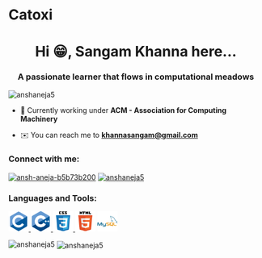 # Catoxi
<h1 align="center">Hi 😁, Sangam Khanna here...</h1>
<h3 align="center">A passionate learner that flows in computational meadows</h3>

<p align="left"> <img src="https://komarev.com/ghpvc/?username=anshaneja5&label=Profile%20views&color=0e75b6&style=flat" alt="anshaneja5" /> </p>

- 🏢 Currently working under **ACM - Association for Computing Machinery**

- ✉️ You can reach me to **khannasangam@gmail.com**

<h3 align="left">Connect with me:</h3>
<p align="left">
<a href="https://www.linkedin.com/in/khannasangam/" target="blank"><img align="center" src="https://raw.githubusercontent.com/rahuldkjain/github-profile-readme-generator/master/src/images/icons/Social/linked-in-alt.svg" alt="ansh-aneja-b5b73b200" height="30" width="40" /></a>
<a href="https://instagram.com/sangam__khanna" target="blank"><img align="center" src="https://raw.githubusercontent.com/rahuldkjain/github-profile-readme-generator/master/src/images/icons/Social/instagram.svg" alt="anshaneja5" height="30" width="40" /></a>
</p>

<h3 align="left">Languages and Tools:</h3>
<p align="left"> <a href="https://www.cprogramming.com/" target="_blank" rel="noreferrer"> <img src="https://raw.githubusercontent.com/devicons/devicon/master/icons/c/c-original.svg" alt="c" width="40" height="40"/> </a> <a href="https://www.w3schools.com/cpp/" target="_blank" rel="noreferrer"> <img src="https://raw.githubusercontent.com/devicons/devicon/master/icons/cplusplus/cplusplus-original.svg" alt="cplusplus" width="40" height="40"/> </a> <a href="https://www.w3schools.com/css/" target="_blank" rel="noreferrer"> <img src="https://raw.githubusercontent.com/devicons/devicon/master/icons/css3/css3-original-wordmark.svg" alt="css3" width="40" height="40"/> </a> <img src="https://raw.githubusercontent.com/devicons/devicon/master/icons/html5/html5-original-wordmark.svg" alt="html5" width="40" height="40"/> </a> <img src="https://raw.githubusercontent.com/devicons/devicon/master/icons/mysql/mysql-original-wordmark.svg" alt="mysql" width="40" height="40"/> </p>

<p><img align="left" src="https://github-readme-stats.vercel.app/api/top-langs?username=anshaneja5&show_icons=true&locale=en&layout=compact" alt="anshaneja5" /></p>

<p>&nbsp;<img align="center" src="https://github-readme-stats.vercel.app/api?username=anshaneja5&show_icons=true&locale=en" alt="anshaneja5" /></p>
